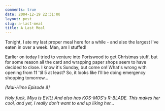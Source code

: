 ```yaml
---
comments: true
date: 2004-12-19 22:31:00
layout: post
slug: a-last-meal
title: A Last Meal
---
```


Tonight, I ate my last proper meal here for a while - and also the largest I've eaten in over a week.  Man, am I stuffed!  

Earlier on today I tried to venture into Portswood to get Christmas stuff, but for some reason all the card and wrapping paper shops seem to have decided to close.  I know it's Sunday, but come on!  What's wrong with opening from 11 'til 5 at least?  So, it looks like I'll be doing emergency shopping tomorrow...  

*[Mai-Hime Episode 8]<br/><br/>Holy fuck, Miyu is EVIL!  And also has KOS-MOS's R-BLADE.  This makes her cool, and yet, I *really* don't want to end up liking her...*
